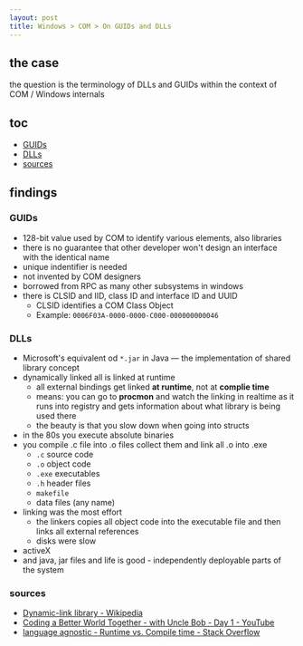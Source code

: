 ```yaml
---
layout: post
title: Windows > COM > On GUIDs and DLLs 
---
```

## the case	
the question is the terminology of DLLs and GUIDs within the context of COM / Windows internals 

## toc
<!-- TOC -->

- [GUIDs](#guids)
- [DLLs](#dlls)
- [sources](#sources)

<!-- /TOC -->

## findings
### GUIDs
* 128-bit value used by COM to identify various elements, also libraries
* there is no guarantee that other developer won't design an interface with the identical name
* unique indentifier is needed
* not invented by COM designers
* borrowed from RPC as many other subsystems in windows
* there is CLSID and IID, class ID and interface ID and UUID
    * CLSID identifies a COM Class Object
    * Example: `0006F03A-0000-0000-C000-000000000046` 
    
### DLLs
* Microsoft's equivalent od `*.jar` in Java — the implementation of shared library concept
* dynamically linked all is linked at runtime 
    * all external bindings get linked **at runtime**, not at **complie time**
    * means: you can go to **procmon** and watch the linking in realtime as it runs into registry and gets information about what library is being used there
    * the beauty is that you slow down when going into structs
* in the 80s you execute absolute binaries
* you compile .c file into .o files collect them and link all .o into .exe
    * `.c` source code
    * `.o` object code
    * `.exe` executables
    * `.h` header files
    * `makefile`
    * data files (any name)
* linking was the most effort
    * the linkers copies all object code into the executable file and then links all external references
    * disks were slow
* activeX
* and java, jar files and life is good - independently deployable parts of the system

### sources
* [Dynamic-link library - Wikipedia](https://en.wikipedia.org/wiki/Dynamic-link_library)
* [Coding a Better World Together - with Uncle Bob - Day 1 - YouTube](https://www.youtube.com/watch?v=SVRiktFlWxI&t=7640s)
* [language agnostic - Runtime vs. Compile time - Stack Overflow](https://stackoverflow.com/questions/846103/runtime-vs-compile-time)